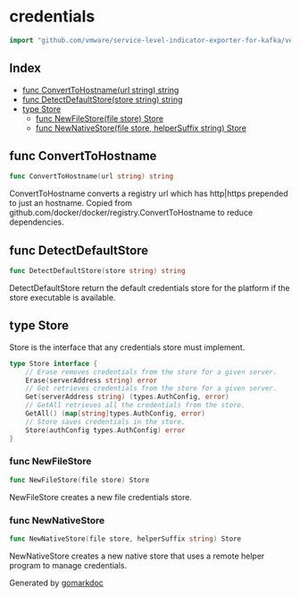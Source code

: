 <!-- Code generated by gomarkdoc. DO NOT EDIT -->

# credentials

```go
import "github.com/vmware/service-level-indicator-exporter-for-kafka/vendor/github.com/docker/cli/cli/config/credentials"
```

## Index

- [func ConvertToHostname(url string) string](<#func-converttohostname>)
- [func DetectDefaultStore(store string) string](<#func-detectdefaultstore>)
- [type Store](<#type-store>)
  - [func NewFileStore(file store) Store](<#func-newfilestore>)
  - [func NewNativeStore(file store, helperSuffix string) Store](<#func-newnativestore>)


## func ConvertToHostname

```go
func ConvertToHostname(url string) string
```

ConvertToHostname converts a registry url which has http|https prepended to just an hostname. Copied from github.com/docker/docker/registry.ConvertToHostname to reduce dependencies.

## func DetectDefaultStore

```go
func DetectDefaultStore(store string) string
```

DetectDefaultStore return the default credentials store for the platform if the store executable is available.

## type Store

Store is the interface that any credentials store must implement.

```go
type Store interface {
    // Erase removes credentials from the store for a given server.
    Erase(serverAddress string) error
    // Get retrieves credentials from the store for a given server.
    Get(serverAddress string) (types.AuthConfig, error)
    // GetAll retrieves all the credentials from the store.
    GetAll() (map[string]types.AuthConfig, error)
    // Store saves credentials in the store.
    Store(authConfig types.AuthConfig) error
}
```

### func NewFileStore

```go
func NewFileStore(file store) Store
```

NewFileStore creates a new file credentials store.

### func NewNativeStore

```go
func NewNativeStore(file store, helperSuffix string) Store
```

NewNativeStore creates a new native store that uses a remote helper program to manage credentials.



Generated by [gomarkdoc](<https://github.com/princjef/gomarkdoc>)
